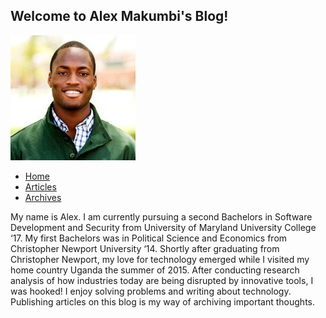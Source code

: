 ## Welcome to Alex Makumbi's Blog!

![Image](assets/img/Makumbi.jpg)

- [Home](https://makumbi.github.io/output/index.html)
- [Articles](https://makumbi.github.io/output/about.html)
- [Archives](https://makumbi.github.io/output/archive.html)

My name is Alex. I am currently pursuing a second Bachelors in Software Development and Security from University of Maryland University College ‘17. My first Bachelors was in Political Science and Economics from Christopher Newport University ‘14. Shortly after graduating from Christopher Newport, my love for technology emerged while I visited my home country Uganda the summer of 2015. After conducting research analysis of how industries today are being disrupted by innovative tools, I was hooked! I enjoy solving problems and writing about technology. Publishing articles on this blog is my way of archiving important thoughts.







